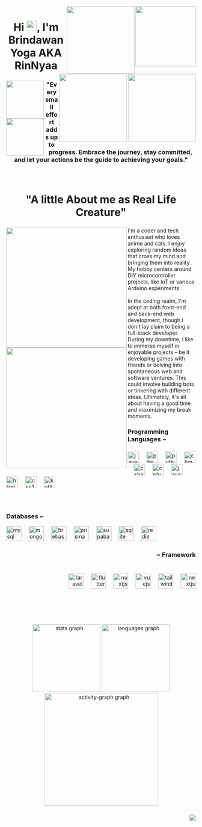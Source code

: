 <img align="right" height="160" src="https://cdn.discordapp.com/attachments/1025234293976481803/1194617531181318144/1fcc6d62d16cfddf9401f754f25e9f36.gif"  />
<img align="right" height="180" src="[#](https://th.bing.com/th/id/OIP.TRsMqYRsFkRplaXu_Zz-jAHaFj?rs=1&pid=ImgDetMain)"/>
<img align="right" height="180" src="[#](https://th.bing.com/th/id/OIP.TRsMqYRsFkRplaXu_Zz-jAHaFj?rs=1&pid=ImgDetMain)"/>
<img align="right" height="180" src="[#](https://th.bing.com/th/id/OIP.TRsMqYRsFkRplaXu_Zz-jAHaFj?rs=1&pid=ImgDetMain)"/>



###

<div>
<h1 align="center">Hi <img src="https://github.githubassets.com/images/mona-loading-default.gif" width="27" height="27" />, I'm Brindawan Yoga AKA RinNyaa</h1>

</div>

###

<!-- Isi Quotes -->
<img align="left" height="100" src="[#](https://th.bing.com/th/id/OIP.TRsMqYRsFkRplaXu_Zz-jAHaFj?rs=1&pid=ImgDetMain)"/>
<img align="left" height="100" src="[#](https://th.bing.com/th/id/OIP.TRsMqYRsFkRplaXu_Zz-jAHaFj?rs=1&pid=ImgDetMain)"/>
<h3 align="center">"Every small effort adds up to progress. Embrace the journey, stay committed, and let your actions be the guide to achieving your goals."</h3>

### 

<br clear="both">

<h1 align="center">"A little About me as Real Life Creature"</h1>

###

<div align="left">
<img align="left" height="320" margin="2" src="https://i.pinimg.com/originals/9c/ba/51/9cba513c9d6ca51456e16f578c888b2b.gif"/>
<img align="left" height="320" margin="2" src="[#](https://th.bing.com/th/id/OIP.TRsMqYRsFkRplaXu_Zz-jAHaFj?rs=1&pid=ImgDetMain)"/>
</div>

###

<p align="left">I'm a coder and tech enthusiast who loves anime and cats.  I enjoy exploring random ideas that cross my mind and bringing them into reality. My hobby centers around DIY microcontroller projects, like IoT or various Arduino experiments.<br><br>In the coding realm, I'm adept at both front-end and back-end web development, though I don't lay claim to being a full-stack developer. During my downtime, I like to immerse myself in enjoyable projects – be it developing games with friends or delving into spontaneous web and software ventures. This could involve building bots or tinkering with different ideas. Ultimately, it's all about having a good time and maximizing my break moments.</p>

###

<h3 align="left">Programming Languages ~</h3>

###

<div align="left">
  <img src="https://cdn.jsdelivr.net/gh/devicons/devicon/icons/java/java-original.svg" height="30" alt="java logo"  />
  <img width="12" />
  <img src="https://cdn.simpleicons.org/php/777BB4" height="30" alt="php logo"  />
  <img width="12" />
  <img src="https://cdn.jsdelivr.net/gh/devicons/devicon/icons/python/python-original.svg" height="30" alt="python logo"  />
  <img width="12" />
  <img src="https://cdn.jsdelivr.net/gh/devicons/devicon/icons/c/c-original.svg" height="30" alt="c logo"  />
  <img width="12" />
  <img src="https://cdn.jsdelivr.net/gh/devicons/devicon/icons/csharp/csharp-original.svg" height="30" alt="csharp logo"  />
  <img width="12" />
  <img src="https://cdn.jsdelivr.net/gh/devicons/devicon/icons/cplusplus/cplusplus-original.svg" height="30" alt="cplusplus logo"  />
  <img width="12" />
  <img src="https://cdn.jsdelivr.net/gh/devicons/devicon/icons/javascript/javascript-original.svg" height="30" alt="javascript logo"  />
  <img width="12" />
  <img src="https://cdn.jsdelivr.net/gh/devicons/devicon/icons/html5/html5-original.svg" height="30" alt="html5 logo"  />
  <img width="12" />
  <img src="https://cdn.jsdelivr.net/gh/devicons/devicon/icons/css3/css3-original.svg" height="30" alt="css3 logo"  />
  <img width="12" />
  <img src="https://cdn.jsdelivr.net/gh/devicons/devicon/icons/kotlin/kotlin-original.svg" height="30" alt="kotlin logo"  />
</div>

###

<!--<h1 align="center">~ My Skills ~<br>o(〃＾▽＾〃)o</h1>-->

###

<br clear="both">

###

<h3 align="left">Databases ~</h3>

<div align="left">
  <img src="https://skillicons.dev/icons?i=mysql" height="40" alt="mysql logo"  />
  <img width="12" />
  <img src="https://skillicons.dev/icons?i=mongodb" height="40" alt="mongodb logo"  />
  <img width="12" />
  <img src="https://skillicons.dev/icons?i=firebase" height="40" alt="firebase logo"  />
  <img width="12" />
  <img src="https://skillicons.dev/icons?i=prisma" height="40" alt="prisma logo"  />
  <img width="12" />
  <img src="https://skillicons.dev/icons?i=supabase" height="40" alt="supabase logo"  />
  <img width="12" />
  <img src="https://skillicons.dev/icons?i=sqlite" height="40" alt="sqlite logo"  />
  <img width="12" />
  <img src="https://skillicons.dev/icons?i=redis" height="40" alt="redis logo"  />
</div>

###

<h3 align="right">~ Framework</h3>

###

<br clear="both">

<div align="right">
  <img src="https://skillicons.dev/icons?i=laravel" height="40" alt="laravel logo"  />
  <img width="12" />
  <img src="https://skillicons.dev/icons?i=flutter" height="40" alt="flutter logo"  />
  <img width="12" />
  <img src="https://skillicons.dev/icons?i=nuxtjs" height="40" alt="nuxtjs logo"  />
  <img width="12" />
  <img src="https://skillicons.dev/icons?i=vue" height="40" alt="vuejs logo"  />
  <img width="12" />
  <img src="https://skillicons.dev/icons?i=tailwind" height="40" alt="tailwindcss logo"  />
  <img width="12" />
  <img src="https://skillicons.dev/icons?i=nextjs" height="40" alt="nextjs logo"  />
</div>

###

<h1 align="center">&nbsp;</h1>

<div align="center">
  
  <!--<img src="https://github-profile-trophy.vercel.app?username=R1N-NY44&theme=apprentice&column=-1&row=1&margin-w=8&margin-h=8&no-bg=false&no-frame=true&order=4" height="150" alt="trophy graph"  />-->
  
  <img src="https://github-readme-stats.vercel.app/api?username=R1N-NY44&hide_title=false&hide_rank=false&show_icons=true&include_all_commits=true&count_private=true&disable_animations=false&theme=apprentice&locale=en&hide_border=true&order=1" height="180" alt="stats graph"/>

  
  
  <img src="https://github-readme-stats.vercel.app/api/top-langs?username=R1N-NY44&locale=en&hide_title=false&layout=compact&card_width=320&langs_count=5&theme=apprentice&hide_border=true&order=2" height="180" alt="languages graph"  />
  
  <img src="https://github-readme-activity-graph.vercel.app/graph?username=R1N-NY44&radius=16&theme=high-contrast&area=true&order=5&hide_border=true" height="300" alt="activity-graph graph"  />
  
</div>


<div align="center">
  
</div>

###

<!--<br clear="both">

<img src="https://raw.githubusercontent.com/R1N-NY44/R1N-NY44/output/snake.svg" alt="Snake animation" />

###

<p align="left">Hello World!!</p>

###

<img align="left" height="130" src="https://th.bing.com/th/id/R.c888ec0f20ad324bf182d51dbe767611?rik=%2faVLWn6%2fqAg9dA&pid=ImgRaw&r=0"  />

###

<img align="right" height="330" src="https://i.pinimg.com/originals/9c/ba/51/9cba513c9d6ca51456e16f578c888b2b.gif"  />

###

<br clear="both"> -->

<div align="right">
  <img src="https://profile-counter.glitch.me/R1N-NY44/count.svg?"  />
</div>

###
